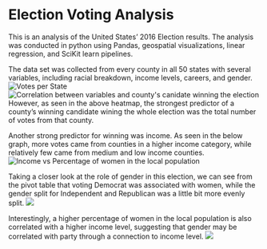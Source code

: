 # Election Voting Analysis
This is an analysis of the United States’ 2016 Election results. The analysis was conducted in python using Pandas, geospatial visualizations, linear regression, and SciKit learn pipelines.

The data set was collected from every county in all 50 states with several variables, including racial breakdown, income levels, careers, and gender.
![Votes per State](https://github.com/user-attachments/assets/1bec66d9-544a-4d70-95fb-37ba238ba644)
![Correlation between variables and county's canidate winning the election](https://github.com/user-attachments/assets/f2d85618-5a90-4efc-8896-b4579137f850)
However, as seen in the above heatmap, the strongest predictor of a county’s winning candidate wining the whole election was the total number of votes from that county. 

Another strong predictor for winning was income. As seen in the below graph, more votes came from counties in a higher income category, while relatively few came from medium and low income counties.
![Income vs Percentage of women in the local population](https://github.com/user-attachments/assets/72fcf81b-9aae-4195-9784-2aa69f345584)


Taking a closer look at the role of gender in this election, we can see from the pivot table that voting Democrat was associated with women, while the gender split for Independent and Republican was a little bit more evenly split.
![](https://github.com/user-attachments/assets/d93de8f8-ec99-444e-a171-97d0bbf95d01)

Interestingly, a higher percentage of women in the local population is also correlated with a higher income level, suggesting that gender may be correlated with party through a connection to income level.
![](https://github.com/user-attachments/assets/11ba25a0-9449-4c43-836f-bce903305f6b)
